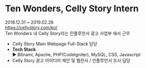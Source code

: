 # Ten Wonders, Celly Story Intern  
2018.12.31 ~ 2019.02.28  
https://cellystory.com/ko/  
Ten Wonders 내 Celly Story라는 인플루언서 광고 사업부 에서 근무  

- Celly Story Main Webpage Full-Stack 담당  
- __Tech Stack__   
    ▶ Bitnami, Apache, PHP(CodeIgniter), MySQL, CSS, Javascript  
- Celly Story 광고 아이디어 제안 및 협찬사 / 인플루언서 조사 담당  


